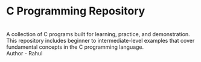 # C Programming Repository
<br>
A collection of C programs built for learning, practice, and demonstration. This repository includes beginner to intermediate-level examples that cover fundamental concepts in the C programming language.
<br>
Author - Rahul